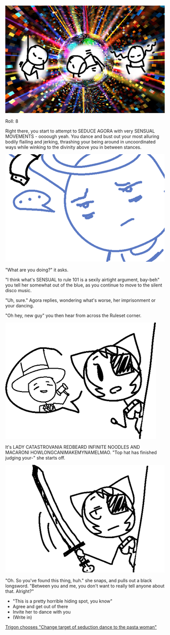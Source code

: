 ![On a cosmic background, the player moves through various dance moves.](../images/update4a.png)

Roll: 8

Right there, you start to attempt to SEDUCE AGORA with very SENSUAL
MOVEMENTS - oooough yeah. You dance and bust out your most alluring bodily
flailing and jerking, thrashing your being around in uncoordinated ways
while winking to the divinity above you in between stances.

![The angelic figure appears unimpressed.](../images/update4b.png)

"What are you doing?" it asks.

"I think what's SENSUAL to rule 101 is a sexily airtight argument, bay-beh"
you tell her somewhat out of the blue, as you continue to move to the
silent disco music.

"Uh, sure." Agora replies, wondering what's worse, her imprisonment or your
dancing.

"Oh hey, new guy" you then hear from across the Ruleset corner.

![A cat-eared, eye patched feminine figure leans around a corner, with a speech bubble of a man in a tophat with a hammer.](../images/update4c.png)

 It's LADY CATASTROVANIA REDBEARD INFINITE NOODLES AND MACARONI
HOWLONGCANIMAKEMYNAMELMAO. "Top hat has finished judging your-" she starts
off.

![The same woman as above is now holding a large sword.](../images/update4d.png)

"Oh. So you've found this thing, huh." she snaps, and pulls out a black
longsword. "Between you and me, you don't want to really tell anyone about
that. Alright?"

- "This is a pretty horrible hiding spot, you know"
- Agree and get out of there
- Invite her to dance with you
- (Write in)

[Trigon chooses "Change target of seduction dance to the pasta woman"](update5.md)
